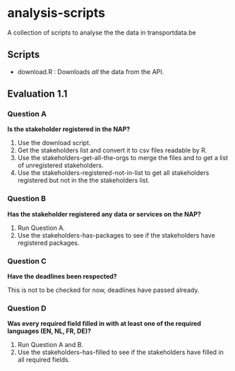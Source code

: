 # analysis-scripts

A collection of scripts to analyse the the data in transportdata.be

## Scripts

- download.R : Downloads *all* the data from the API.

## Evaluation 1.1

### Question A

**Is the stakeholder registered in the NAP?**

1. Use the download script.
2. Get the stakeholders list and convert it to csv files readable by R.
3. Use the stakeholders-get-all-the-orgs to merge the files and to get a list of unregistered stakeholders.
4. Use the stakeholders-registered-not-in-list to get all stakeholders registered but not in the the stakeholders list.

### Question B

**Has the stakeholder registered any data or services on the NAP?**

1. Run Question A.
2. Use the stakeholders-has-packages to see if the stakeholders have registered packages.

### Question C

**Have the deadlines been respected?**

This is not to be checked for now, deadlines have passed already.

### Question D

**Was every required field filled in with at least one of the required languages (EN, NL, FR, DE)?**

1. Run Question A and B.
2. Use the stakeholders-has-filled to see if the stakeholders have filled in all required fields.
